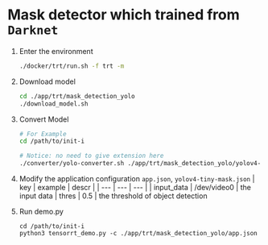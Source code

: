 # Mask detector which trained from `Darknet`

1. Enter the environment
    ```bash
    ./docker/trt/run.sh -f trt -m
    ```
2. Download model
    ```bash
    cd ./app/trt/mask_detection_yolo
    ./download_model.sh
    ```
3. Convert Model
    ```bash
    # For Example
    cd /path/to/init-i

    # Notice: no need to give extension here
    ./converter/yolo-converter.sh ./app/trt/mask_detection_yolo/yolov4-tiny-mask
    ```
4. Modify the application configuration `app.json`, `yolov4-tiny-mask.json`
    |   key             |   example     |   descr       |
    |   ---             |   ---         |   ---         |
    |   input_data      |   /dev/video0 |   the input data
    |   thres           |   0.5         |   the threshold of object detection

5. Run demo.py
    ```
    cd /path/to/init-i
    python3 tensorrt_demo.py -c ./app/trt/mask_detection_yolo/app.json
    ```